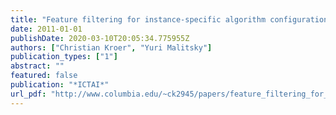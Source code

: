 ```yaml
---
title: "Feature filtering for instance-specific algorithm configuration"
date: 2011-01-01
publishDate: 2020-03-10T20:05:34.775955Z
authors: ["Christian Kroer", "Yuri Malitsky"]
publication_types: ["1"]
abstract: ""
featured: false
publication: "*ICTAI*"
url_pdf: "http://www.columbia.edu/~ck2945/papers/feature_filtering_for_instance_specific_algorithm_configuration.pdf"
---
```


